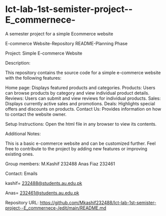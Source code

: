 # Ict-lab-1st-semister-project--E_commernece-
A semester project for a simple Ecommerce website

E-commerce Website-Repository README-Planning Phase

Project: Simple E-commerce Website

Description:

This repository contains the source code for a simple e-commerce website with the following features:

Home page: Displays featured products and categories.
Products: Users can browse products by category and view individual product details.
Reviews: Users can submit and view reviews for individual products.
Sales: Displays currently active sales and promotions.
Deals: Highlights special offers and discounts on products.
Contact Us: Provides information on how to contact the website owner.

Setup Instructions:
Open the html file in any browser to view its contents.

Additional Notes:

This is a basic e-commerce website and can be customized further.
Feel free to contribute to the project by adding new features or improving existing ones.

Group members:
M.Kashif 232488
Anas Fiaz 232461

Contact:
Emails

kashif= 232488@students.au.edu.pk

Anas= 232461@students.au.edu.pk


Repository URL:
https://github.com/Mkashif232488/Ict-lab-1st-semister-project--E_commernece-/edit/main/README.md

